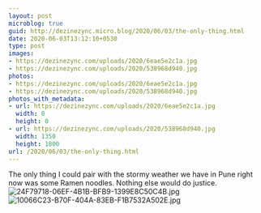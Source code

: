 ```yaml
---
layout: post
microblog: true
guid: http://dezinezync.micro.blog/2020/06/03/the-only-thing.html
date: 2020-06-03T13:12:10+0530
type: post
images:
- https://dezinezync.com/uploads/2020/6eae5e2c1a.jpg
- https://dezinezync.com/uploads/2020/538968d940.jpg
photos:
- https://dezinezync.com/uploads/2020/6eae5e2c1a.jpg
- https://dezinezync.com/uploads/2020/538968d940.jpg
photos_with_metadata:
- url: https://dezinezync.com/uploads/2020/6eae5e2c1a.jpg
  width: 0
  height: 0
- url: https://dezinezync.com/uploads/2020/538968d940.jpg
  width: 1350
  height: 1800
url: /2020/06/03/the-only-thing.html
---
```

The only thing I could pair with the stormy weather we have in Pune right now was some Ramen noodles. Nothing else would do justice. 
![24F79718-06EF-4B1B-BFB9-1399E8C50C4B.jpg](https://dezinezync.com/uploads/2020/6eae5e2c1a.jpg)
![10066C23-B70F-404A-83EB-F1B7532A502E.jpg](https://dezinezync.com/uploads/2020/538968d940.jpg)
